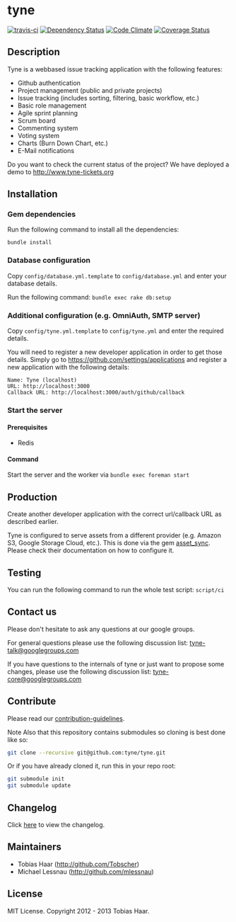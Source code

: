# tyne

[![travis-ci](https://api.travis-ci.org/tyne/tyne.png)](http://travis-ci.org/#!/tyne/tyne) [![Dependency Status](https://gemnasium.com/tyne/tyne.png)](https://gemnasium.com/tyne/tyne) [![Code Climate](https://codeclimate.com/github/tyne/tyne.png)](https://codeclimate.com/github/tyne/tyne) [![Coverage Status](https://coveralls.io/repos/tyne/tyne/badge.png?branch=master)](https://coveralls.io/r/tyne/tyne)

## Description

Tyne is a webbased issue tracking application with the following features:
* Github authentication
* Project management (public and private projects)
* Issue tracking (includes sorting, filtering, basic workflow, etc.)
* Basic role management
* Agile sprint planning
* Scrum board
* Commenting system
* Voting system
* Charts (Burn Down Chart, etc.)
* E-Mail notifications

Do you want to check the current status of the project? We have deployed a demo to http://www.tyne-tickets.org

## Installation

### Gem dependencies

Run the following command to install all the dependencies:
```
bundle install
```

### Database configuration

Copy `config/database.yml.template` to `config/database.yml` and
enter your database details.

Run the following command: ```bundle exec rake db:setup```

### Additional configuration (e.g. OmniAuth, SMTP server)

Copy `config/tyne.yml.template` to `config/tyne.yml` and
enter the required details.

You will need to register a new developer application in order to get those details. Simply go to https://github.com/settings/applications and register a new application with the following details:

```
Name: Tyne (localhost)
URL: http://localhost:3000
Callback URL: http://localhost:3000/auth/github/callback
```

### Start the server

#### Prerequisites

* Redis

#### Command

Start the server and the worker via ```bundle exec foreman start```

## Production

Create another developer application with the correct url/callback URL as described earlier.

Tyne is configured to serve assets from a different provider (e.g. Amazon S3, Google Storage Cloud, etc.). This is done via the gem [asset_sync](https://github.com/rumblelabs/asset_sync). Please check their documentation on how to configure it.

## Testing

You can run the following command to run the whole test script: ```script/ci```

## Contact us

Please don't hesitate to ask any questions at our google groups.

For general questions please use the following discussion list: [tyne-talk@googlegroups.com](http://groups.google.com/group/tyne-talk)

If you have questions to the internals of tyne or just want to propose some changes, please use the following discussion list: [tyne-core@googlegroups.com](http://groups.google.com/group/tyne-core)

## Contribute

Please read our [contribution-guidelines](https://github.com/tyne/tyne/blob/master/CONTRIBUTING.md).

Note Also that this repository contains submodules so cloning is best done like so:

```bash
git clone --recursive git@github.com:tyne/tyne.git
```

Or if you have already cloned it, run this in your repo root:

```bash
git submodule init
git submodule update
```

## Changelog

Click [here](https://github.com/tyne/tyne/blob/master/CHANGELOG.md) to view the changelog.

## Maintainers

* Tobias Haar (http://github.com/Tobscher)
* Michael Lessnau (http://github.com/mlessnau)

## License

MIT License. Copyright 2012 - 2013 Tobias Haar.
